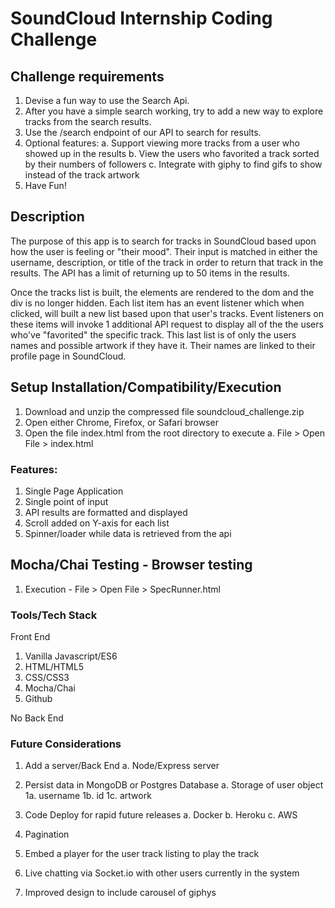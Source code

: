 # SoundCloud Internship Coding Challenge

## Challenge requirements

1.	Devise a fun way to use the Search Api. 
2.	After you have a simple search working, try to add a new way to explore tracks from the search results.
3.	Use the /search endpoint of our API to search for results.
4.	Optional features: 
		a. Support viewing more tracks from a user who showed up in the results
		b. View the users who favorited a track sorted by their numbers of followers
		c. Integrate with giphy to find gifs to show instead of the track artwork
5.	Have Fun!

## Description
The purpose of this app is to search for tracks in SoundCloud based upon how the user is feeling or "their mood". Their input is matched in either the username, description, or title of the track in order to return that track in the results. The API has a limit of returning up to 50 items in the results. 

Once the tracks list is built, the elements are rendered to the dom and the div is no longer hidden. Each list item has an event listener which when clicked, will built a new list based upon that user's tracks. Event listeners on these items will invoke 1 additional API request to display all of the the users who've "favorited" the specific track. This last list is of only the users names and possible artwork if they have it. Their names are linked to their profile page in SoundCloud. 

## Setup Installation/Compatibility/Execution

1.	Download and unzip the compressed file soundcloud_challenge.zip 
2.	Open either Chrome, Firefox, or Safari browser
3.	Open the file index.html from the root directory to execute
		a. File > Open File > index.html

### Features:
1.	Single Page Application
2.	Single point of input
3.	API results are formatted and displayed
4.	Scroll added on Y-axis for each list
5.	Spinner/loader while data is retrieved from the api

## Mocha/Chai Testing - Browser testing
1.	Execution - File > Open File > SpecRunner.html

### Tools/Tech Stack
Front End
1.	Vanilla Javascript/ES6
2.	HTML/HTML5
3.	CSS/CSS3
4.	Mocha/Chai
5.	Github

No Back End

###	Future Considerations 
1.	Add a server/Back End
		a.	Node/Express server

2.	Persist data in MongoDB or Postgres Database
		a.	Storage of user object
				1a.	username
				1b.	id
				1c. artwork

3.	Code Deploy for rapid future releases
		a.	Docker
		b.	Heroku
		c.	AWS

4.	Pagination

5. Embed a player for the user track listing to play the track

6. Live chatting via Socket.io with other users currently in the system

7. Improved design to include carousel of giphys
